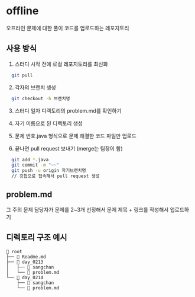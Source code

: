 # offline
오프라인 문제에 대한 풀이 코드를 업로드하는 레포지토리


## 사용 방식

1. 스터디 시작 전에 로컬 레포지토리를 최신화
```sh
  git pull
```

2. 각자의 브랜치 생성
```sh
  git checkout -b 브랜치명
```

3. 스터디 일자 디렉토리의 problem.md를 확인하기
  
4. 자기 이름으로 된 디렉토리 생성

5. 문제 번호.java 형식으로 문제 해결한 코드 파일만 업로드

6. 끝나면 pull request 보내기 (merge는 팀장이 함)
```sh
  git add *.java
  git commit -m "~~"
  git push -u origin 자기브랜치명
  // 깃헙으로 접속해서 pull request 생성
```

## problem.md
그 주의 문제 담당자가 문제를 2~3개 선정해서 문제 제목 + 링크를 작성해서 업로드하기

## 디렉토리 구조 예시
```
📂 root
├── 📄 Readme.md
├── 📂 day_0213
│   ├── 📂 sangchan
│   └── 📄 problem.md
└── 📂 day_0214
    ├── 📂 sangchan
    └── 📄 problem.md
```
